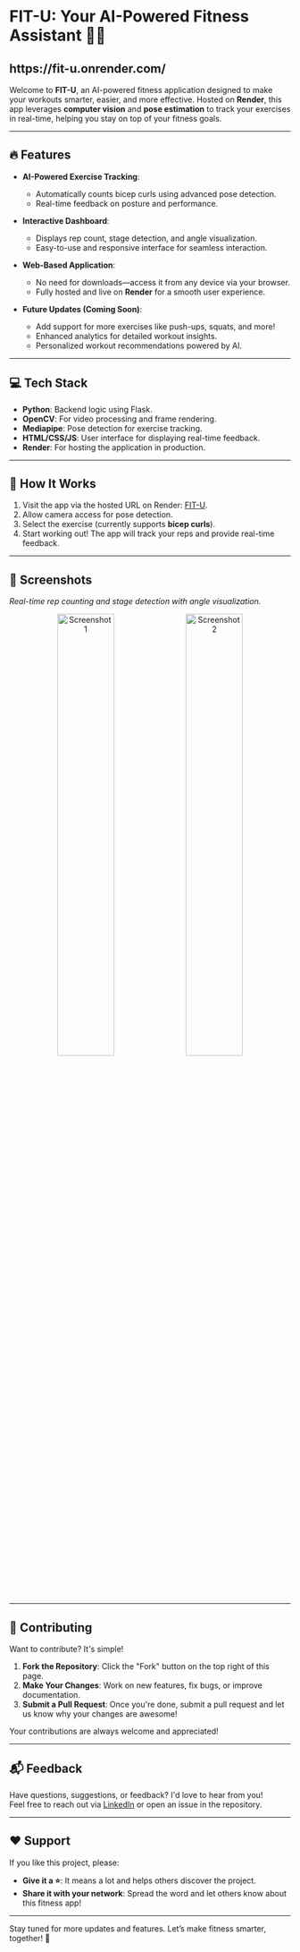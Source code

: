 # FIT-U: Your AI-Powered Fitness Assistant 💪🚀  
<h2>https://fit-u.onrender.com/</h2>  

Welcome to **FIT-U**, an AI-powered fitness application designed to make your workouts smarter, easier, and more effective. Hosted on **Render**, this app leverages **computer vision** and **pose estimation** to track your exercises in real-time, helping you stay on top of your fitness goals.  

---

## 🔥 Features  
- **AI-Powered Exercise Tracking**:  
  - Automatically counts bicep curls using advanced pose detection.  
  - Real-time feedback on posture and performance.  

- **Interactive Dashboard**:  
  - Displays rep count, stage detection, and angle visualization.  
  - Easy-to-use and responsive interface for seamless interaction.  

- **Web-Based Application**:  
  - No need for downloads—access it from any device via your browser.  
  - Fully hosted and live on **Render** for a smooth user experience.  

- **Future Updates (Coming Soon)**:  
  - Add support for more exercises like push-ups, squats, and more!  
  - Enhanced analytics for detailed workout insights.  
  - Personalized workout recommendations powered by AI.  

---

## 💻 Tech Stack  
- **Python**: Backend logic using Flask.  
- **OpenCV**: For video processing and frame rendering.  
- **Mediapipe**: Pose detection for exercise tracking.  
- **HTML/CSS/JS**: User interface for displaying real-time feedback.  
- **Render**: For hosting the application in production.  

---

## 🚀 How It Works  
1. Visit the app via the hosted URL on Render: [FIT-U](https://fit-u.onrender.com).  
2. Allow camera access for pose detection.  
3. Select the exercise (currently supports **bicep curls**).  
4. Start working out! The app will track your reps and provide real-time feedback.  

---


## 📸 Screenshots  
*Real-time rep counting and stage detection with angle visualization.*  

<div align="center">
  <img src="https://github.com/user-attachments/assets/eac781c7-1b63-40c0-a59c-1fd6770ce696" alt="Screenshot 1" width="45%">
  <img src="https://github.com/user-attachments/assets/fb0aae1a-a328-45e8-9e6d-9671faa1cdab" alt="Screenshot 2" width="45%">
</div>

---

## 🌟 Contributing  
Want to contribute? It's simple!  
1. **Fork the Repository**: Click the "Fork" button on the top right of this page.  
2. **Make Your Changes**: Work on new features, fix bugs, or improve documentation.  
3. **Submit a Pull Request**: Once you're done, submit a pull request and let us know why your changes are awesome!  

Your contributions are always welcome and appreciated!  



---

## 📬 Feedback  
Have questions, suggestions, or feedback? I'd love to hear from you!  
Feel free to reach out via [LinkedIn](https://www.linkedin.com/in/mridulchdry) or open an issue in the repository.  

---

## ❤️ Support  
If you like this project, please:  
- **Give it a ⭐**: It means a lot and helps others discover the project.  
- **Share it with your network**: Spread the word and let others know about this fitness app!  

---

Stay tuned for more updates and features. Let’s make fitness smarter, together! 💪  
